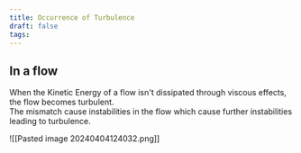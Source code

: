```yaml
---
title: Occurrence of Turbulence
draft: false
tags:
---
```

## In a flow 
When the Kinetic Energy of a flow isn't dissipated through viscous effects, the flow becomes turbulent.   
The mismatch cause instabilities in the flow which cause further instabilities leading to turbulence.

![[Pasted image 20240404124032.png]]




